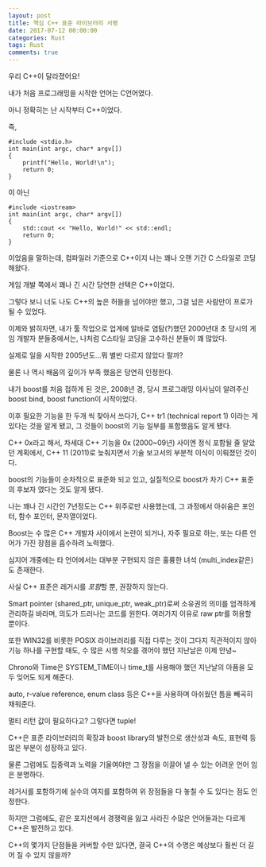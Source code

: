 ```yaml
---
layout: post
title: 핵심 C++ 표준 라이브러리 서평
date: 2017-07-12 00:00:00
categories: Rust
tags: Rust
comments: true
---
```

우리 C++이 달라졌어요!

내가 처음 프로그래밍을 시작한 언어는 C언어였다.

아니 정확히는 난 시작부터 C++이었다.

즉, 

    #include <stdio.h>
    int main(int argc, char* argv[])
    {
        printf("Hello, World!\n");
        return 0;
    }

이 아닌

    #include <iostream>
    int main(int argc, char* argv[])
    {
        std::cout << "Hello, World!" << std::endl;
        return 0;
    }

이었음을 말하는데, 컴파일러 기준으로 C++이지 나는 꽤나 오랜 기간 C 스타일로 코딩해왔다.


게임 개발 쪽에서 꽤나 긴 시간 당연한 선택은 C++이었다.

그렇다 보니 너도 나도 C++의 높은 허들을 넘어야만 했고, 그걸 넘은 사람만이 프로가 될 수 있었다.

이제와 밝히자면, 내가 툴 작업으로 업계에 알바로 염탐(?)했던 2000년대 초 당시의 게임 개발자 분들중에서는, 나처럼 C스타일 코딩을 고수하신 분들이 꽤 많았다.

실제로 일을 시작한 2005년도...뭐 별반 다르지 않았다 랄까?

물론 나 역시 배움의 깊이가 부족 했음은 당연히 인정한다.

내가 boost를 처음 접하게 된 것은, 2008년 경, 당시 프로그래밍 이사님이 알려주신 boost bind, boost function이 시작이었다.

이후 필요한 기능을 한 두개 씩 찾아서 쓰다가, C++ tr1 (technical report 1) 이라는 게 있다는 것을 알게 됐고, 그 것들이 boost의 기능 일부를 포함했음도 알게 됐다.

C++ 0x라고 해서, 차세대 C++ 기능을 0x (2000~09년) 사이엔 정식 포함될 줄 알았던 계획에서, C++  11 (2011)로 늦춰지면서 기술 보고서의 부분적 이식이 이뤄졌던 것이다.

boost의 기능들이 순차적으로 표준화 되고 있고, 실질적으로 boost가 차기 C++ 표준의 후보자 였다는 것도 알게 됐다.

나는 꽤나 긴 시간인 7년정도는 C++ 위주로만 사용했는데, 그 과정에서 아쉬움은 포인터, 함수 포인터, 문자열이었다.

Boost는 수 많은 C++ 개발자 사이에서 논란이 되거나, 자주 필요로 하는, 또는 다른 언어가 가진 장점을 흡수하려 노력했다.

심지어 개중에는 타 언어에서는 대부분 구현되지 않은 훌륭한 녀석 (multi_index같은)도 존재한다.

사실 C++ 표준은 레거시를 *포함*할 뿐, 권장하지 않는다.

Smart pointer (shared_ptr, unique_ptr, weak_ptr)로써 소유권의 의미를 엄격하게 관리하길 바라며, 의도가 드러나는 코드를 원한다. 여러가지 이유로 raw ptr를 허용할 뿐이다.

또한 WIN32를 비롯한 POSIX 라이브러리를 직접 다루는 것이 그다지 직관적이지 않아 기능 하나를 구현할 때도, 수 많은 시행 착오를 겪어야 했던 지난날은 이제 안녕~

Chrono와 Time은 SYSTEM_TIME이나 time_t를 사용해야 했던 지난날의 아픔을 모두 잊어도 되게 해준다.

auto, r-value reference, enum class 등은 C++을 사용하며 아쉬웠던 틈을 빼곡히 채워준다.

멀티 리턴 값이 필요하다고? 그렇다면 tuple!

C++은 표준 라이브러리의 확장과 boost library의 발전으로 생산성과 속도, 표현력 등 많은 부분이 성장하고 있다.

물론 그럼에도 집중력과 노력을 기울여야만 그 장점을 이끌어 낼 수 있는 어려운 언어 임은 분명하다.

레거시를 포함하기에 실수의 여지를 포함하여 위 장점들을 다 놓칠 수 도 있다는 점도 인정한다.

하지만 그럼에도, 같은 포지션에서 경쟁력을 잃고 사라진 수많은 언어들과는 다르게 C++은 발전하고 있다. 

C++의 몇가지 단점들을 커버할 수만 있다면, 결국 C++의 수명은 예상보다 훨씬 더 길어 질 수 있지 않을까?
